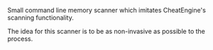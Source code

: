 Small command line memory scanner which imitates CheatEngine's scanning functionality.

The idea for this scanner is to be as non-invasive as possible to the process.
